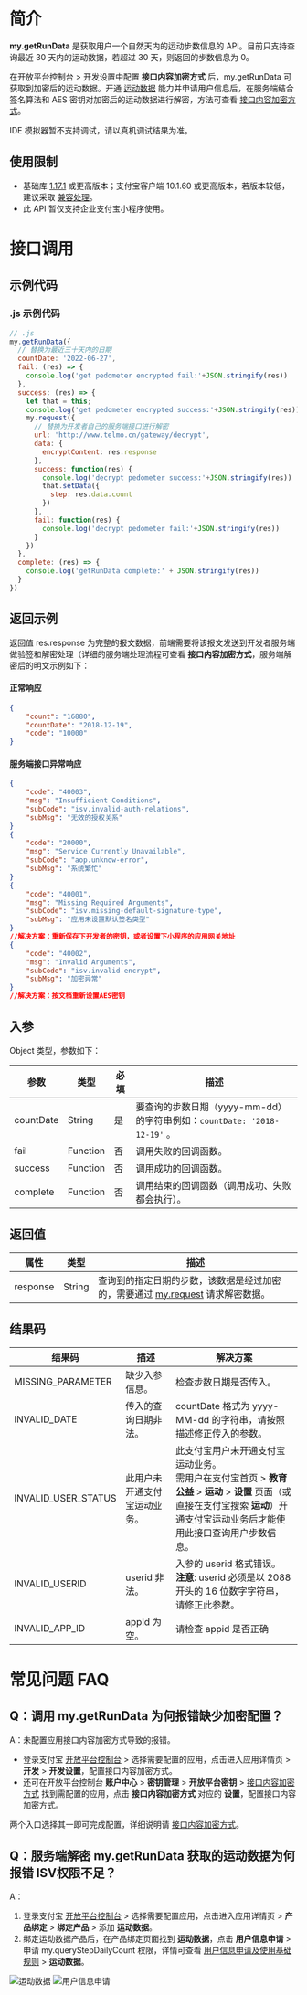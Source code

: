 # 简介
**my.getRunData** 是获取用户一个自然天内的运动步数信息的 API。目前只支持查询最近 30 天内的运动数据，若超过 30 天，则返回的步数信息为 0。

在开放平台控制台 > 开发设置中配置 **接口内容加密方式** 后，my.getRunData 可获取到加密后的运动数据。开通 [运动数据](https://opendocs.alipay.com/mini/introduce/rundata) 能力并申请用户信息后，在服务端结合签名算法和 AES 密钥对加密后的运动数据进行解密，方法可查看 [接口内容加密方式](https://opendocs.alipay.com/common/02mse3)。

IDE 模拟器暂不支持调试，请以真机调试结果为准。

## 使用限制

- 基础库 [1.17.1](https://opendocs.alipay.com/mini/framework/lib) 或更高版本；支付宝客户端 10.1.60 或更高版本，若版本较低，建议采取 [兼容处理](https://opendocs.alipay.com/mini/framework/compatibility)。
- 此 API 暂仅支持企业支付宝小程序使用。

# 接口调用

## 示例代码

### .js 示例代码
```javascript
// .js
my.getRunData({
  // 替换为最近三十天内的日期
  countDate: '2022-06-27',
  fail: (res) => {
    console.log('get pedometer encrypted fail:'+JSON.stringify(res))
  },
  success: (res) => {
    let that = this;
    console.log('get pedometer encrypted success:'+JSON.stringify(res))
    my.request({
      // 替换为开发者自己的服务端接口进行解密
      url: 'http://www.telmo.cn/gateway/decrypt',
      data: {
        encryptContent: res.response
      },
      success: function(res) {
        console.log('decrypt pedometer success:'+JSON.stringify(res))
        that.setData({
          step: res.data.count
        })
      },
      fail: function(res) {
        console.log('decrypt pedometer fail:'+JSON.stringify(res))
      }
    })
  },
  complete: (res) => {
    console.log('getRunData complete:' + JSON.stringify(res))
  }
})
```

## 返回示例

返回值 res.response 为完整的报文数据，前端需要将该报文发送到开发者服务端做验签和解密处理（详细的服务端处理流程可查看 **接口内容加密方式**，服务端解密后的明文示例如下：

#### 正常响应
```json
{
    "count": "16880",
    "countDate": "2018-12-19",
    "code": "10000"
}
```

#### 服务端接口异常响应
```json
{
    "code": "40003",
    "msg": "Insufficient Conditions",
    "subCode": "isv.invalid-auth-relations",
    "subMsg": "无效的授权关系"
}
{
    "code": "20000",
    "msg": "Service Currently Unavailable",
    "subCode": "aop.unknow-error",
    "subMsg": "系统繁忙"
}
{
    "code": "40001",
    "msg": "Missing Required Arguments",
    "subCode": "isv.missing-default-signature-type",
    "subMsg": "应用未设置默认签名类型"
}
//解决方案：重新保存下开发者的密钥，或者设置下小程序的应用网关地址
{
    "code": "40002",
    "msg": "Invalid Arguments",
    "subCode": "isv.invalid-encrypt",
    "subMsg": "加密异常"
}
//解决方案：按文档重新设置AES密钥
```

## 入参

Object 类型，参数如下：

| **参数** | **类型** | **必填** | **描述** |
| --- | --- | --- | --- |
| countDate | String | 是 | 要查询的步数日期（yyyy-mm-dd）的字符串例如：`countDate: '2018-12-19'` 。 |
| fail | Function | 否 | 调用失败的回调函数。 |
| success | Function | 否 | 调用成功的回调函数。 |
| complete | Function | 否 | 调用结束的回调函数（调用成功、失败都会执行）。 |

## 返回值
| **属性** | **类型** | **描述** |
| --- | --- | --- |
| response | String | 查询到的指定日期的步数，该数据是经过加密的，需要通过 [my.request](https://opendocs.alipay.com/mini/api/owycmh) 请求解密数据。 |

## 结果码
| **结果码** | **描述** | **解决方案** |
| --- | --- | --- |
| MISSING_PARAMETER | 缺少入参信息。 | 检查步数日期是否传入。 |
| INVALID_DATE | 传入的查询日期非法。 | countDate 格式为 yyyy-MM-dd 的字符串，请按照描述修正传入的参数。 |
| INVALID_USER_STATUS | 此用户未开通支付宝运动业务。 | 此支付宝用户未开通支付宝运动业务。<br />需用户在支付宝首页 > **教育公益** > **运动** > **设置** 页面（或直接在支付宝搜索 **运动**）开通支付宝运动业务后才能使用此接口查询用户步数信息。 |
| INVALID_USERID | userid 非法。 | 入参的 userid 格式错误。<br />**注意**: userid 必须是以 2088 开头的 16 位数字字符串，请修正此参数。 |
| INVALID_APP_ID | appId 为空。 | 请检查 appid 是否正确 |

# 常见问题 FAQ

## Q：调用 my.getRunData 为何报错缺少加密配置？
A：未配置应用接口内容加密方式导致的报错。

- 登录支付宝 [开放平台控制台](https://open.alipay.com/dev/workspace) > 选择需要配置的应用，点击进入应用详情页 > **开发** > **开发设置**，配置接口内容加密方式。
- 还可在开放平台控制台 **账户中心** > **密钥管理** > **开放平台密钥** > [接口内容加密方式](https://openhome.alipay.com/dev/workspace/key-manage) 找到需配置的应用，点击 **接口内容加密方式** 对应的 **设置**，配置接口内容加密方式。

两个入口选择其一即可完成配置，详细说明请 [接口内容加密方式](https://opendocs.alipay.com/common/02mse3)。

## Q：服务端解密 my.getRunData 获取的运动数据为何报错 ISV权限不足？
A：
1. 登录支付宝 [开放平台控制台](https://open.alipay.com/dev/workspace) > 选择需要配置应用，点击进入应用详情页 > **产品绑定** > **绑定产品** > 添加 **运动数据**。
2. 绑定运动数据产品后，在产品绑定页面找到 **运动数据**，点击 **用户信息申请** > 申请 my.queryStepDailyCount 权限，详情可查看 [用户信息申请及使用基础规则](https://opendocs.alipay.com/common/02kkuu) > **运动数据**。

![运动数据](https://gw.alipayobjects.com/mdn/rms_390dfd/afts/img/A*9BfURadvtPUAAAAAAAAAAAAAARQnAQ)
![用户信息申请](https://gw.alipayobjects.com/mdn/rms_390dfd/afts/img/A*-PA8QLoNqPQAAAAAAAAAAAAAARQnAQ)
